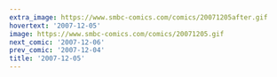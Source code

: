 ```yaml
---
extra_image: https://www.smbc-comics.com/comics/20071205after.gif
hovertext: '2007-12-05'
image: https://www.smbc-comics.com/comics/20071205.gif
next_comic: '2007-12-06'
prev_comic: '2007-12-04'
title: '2007-12-05'
---
```


